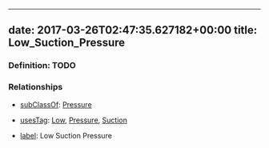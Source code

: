 
---
date: 2017-03-26T02:47:35.627182+00:00
title: Low_Suction_Pressure
---
### Definition: TODO

### Relationships

* [subClassOf](http://www.w3.org/2000/01/rdf-schema#subClassOf): [Pressure](https://brickschema.org/schema/1.0/Brick#Pressure)

* [usesTag](https://brickschema.org/schema/1.0/BrickFrame#usesTag): [Low](https://brickschema.org/schema/1.0/BrickTag#Low), [Pressure](https://brickschema.org/schema/1.0/BrickTag#Pressure), [Suction](https://brickschema.org/schema/1.0/BrickTag#Suction)

* [label](http://www.w3.org/2000/01/rdf-schema#label): Low Suction Pressure
